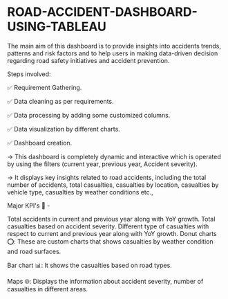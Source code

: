 # ROAD-ACCIDENT-DASHBOARD-USING-TABLEAU
The main aim of this dashboard is to provide insights into accidents trends, patterns and risk factors and to help users in making data-driven decision regarding road safety initiatives and accident prevention.

Steps involved:

✅ Requirement Gathering.

✅ Data cleaning as per requirements.

✅ Data processing by adding some customized columns.

✅ Data visualization by different charts.

✅ Dashboard creation.

-> This dashboard is completely dynamic and interactive which is operated by using the filters (current year, previous year, Accident severity).

-> It displays key insights related to road accidents, including the total number of accidents, total casualties, casualties by location, casualties by vehicle type, casualties by weather conditions etc.,

Major KPI's 🚀 -

Total accidents in current and previous year along with YoY growth.
Total casualties based on accident severity.
Different type of casualties with respect to current and previous year along with YoY growth.
Donut charts ⭕: These are custom charts that shows casualties by weather condition and road surfaces.

Bar chart 📊: It shows the casualties based on road types.

Maps 🌐: Displays the information about accident severity, number of casualties in different areas.
